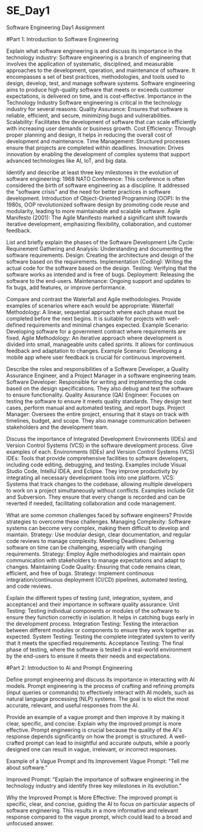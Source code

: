 # SE_Day1
Software Engineering Day1 Assignment

#Part 1: Introduction to Software Engineering

Explain what software engineering is and discuss its importance in the technology industry: 
Software engineering is a branch of engineering that involves the application of systematic, disciplined, and measurable approaches to the development, operation, and maintenance of software. It encompasses a set of best practices, methodologies, and tools used to design, develop, test, and manage software systems. Software engineering aims to produce high-quality software that meets or exceeds customer expectations, is delivered on time, and is cost-effective.
Importance in the Technology Industry
Software engineering is critical in the technology industry for several reasons:
Quality Assurance: Ensures that software is reliable, efficient, and secure, minimizing bugs and vulnerabilities.
Scalability: Facilitates the development of software that can scale efficiently with increasing user demands or business growth.
Cost Efficiency: Through proper planning and design, it helps in reducing the overall cost of development and maintenance.
Time Management: Structured processes ensure that projects are completed within deadlines.
Innovation: Drives innovation by enabling the development of complex systems that support advanced technologies like AI, IoT, and big data.


Identify and describe at least three key milestones in the evolution of software engineering:
1968 NATO Conference: This conference is often considered the birth of software engineering as a discipline. It addressed the "software crisis" and the need for better practices in software development.
Introduction of Object-Oriented Programming (OOP): In the 1980s, OOP revolutionized software design by promoting code reuse and modularity, leading to more maintainable and scalable software.
Agile Manifesto (2001): The Agile Manifesto marked a significant shift towards iterative development, emphasizing flexibility, collaboration, and customer feedback.


List and briefly explain the phases of the Software Development Life Cycle:
Requirement Gathering and Analysis: Understanding and documenting the software requirements.
Design: Creating the architecture and design of the software based on the requirements.
Implementation (Coding): Writing the actual code for the software based on the design.
Testing: Verifying that the software works as intended and is free of bugs.
Deployment: Releasing the software to the end-users.
Maintenance: Ongoing support and updates to fix bugs, add features, or improve performance.


Compare and contrast the Waterfall and Agile methodologies. Provide examples of scenarios where each would be appropriate: 
Waterfall Methodology: A linear, sequential approach where each phase must be completed before the next begins. It is suitable for projects with well-defined requirements and minimal changes expected.
Example Scenario: Developing software for a government contract where requirements are fixed.
Agile Methodology: An iterative approach where development is divided into small, manageable units called sprints. It allows for continuous feedback and adaptation to changes.
Example Scenario: Developing a mobile app where user feedback is crucial for continuous improvement.


Describe the roles and responsibilities of a Software Developer, a Quality Assurance Engineer, and a Project Manager in a software engineering team.
Software Developer: Responsible for writing and implementing the code based on the design specifications. They also debug and test the software to ensure functionality.
Quality Assurance (QA) Engineer: Focuses on testing the software to ensure it meets quality standards. They design test cases, perform manual and automated testing, and report bugs.
Project Manager: Oversees the entire project, ensuring that it stays on track with timelines, budget, and scope. They also manage communication between stakeholders and the development team.


Discuss the importance of Integrated Development Environments (IDEs) and Version Control Systems (VCS) in the software development process. Give examples of each.
Environments (IDEs) and Version Control Systems (VCS)
IDEs: Tools that provide comprehensive facilities to software developers, including code editing, debugging, and testing. Examples include Visual Studio Code, IntelliJ IDEA, and Eclipse. They improve productivity by integrating all necessary development tools into one platform.
VCS: Systems that track changes to the codebase, allowing multiple developers to work on a project simultaneously without conflicts. Examples include Git and Subversion. They ensure that every change is recorded and can be reverted if needed, facilitating collaboration and code management.


What are some common challenges faced by software engineers? Provide strategies to overcome these challenges.
Managing Complexity: Software systems can become very complex, making them difficult to develop and maintain.
Strategy: Use modular design, clear documentation, and regular code reviews to manage complexity.
Meeting Deadlines: Delivering software on time can be challenging, especially with changing requirements.
Strategy: Employ Agile methodologies and maintain open communication with stakeholders to manage expectations and adapt to changes.
Maintaining Code Quality: Ensuring that code remains clean, efficient, and free of bugs.
Strategy: Implement continuous integration/continuous deployment (CI/CD) pipelines, automated testing, and code reviews.


Explain the different types of testing (unit, integration, system, and acceptance) and their importance in software quality assurance.
Unit Testing: Testing individual components or modules of the software to ensure they function correctly in isolation. It helps in catching bugs early in the development process.
Integration Testing: Testing the interaction between different modules or components to ensure they work together as expected.
System Testing: Testing the complete integrated system to verify that it meets the specified requirements.
Acceptance Testing: The final phase of testing, where the software is tested in a real-world environment by the end-users to ensure it meets their needs and expectations.


#Part 2: Introduction to AI and Prompt Engineering


Define prompt engineering and discuss its importance in interacting with AI models.
Prompt engineering is the process of crafting and refining prompts (input queries or commands) to effectively interact with AI models, such as natural language processing (NLP) systems. The goal is to elicit the most accurate, relevant, and useful responses from the AI.

Provide an example of a vague prompt and then improve it by making it clear, specific, and concise. Explain why the improved prompt is more effective.
Prompt engineering is crucial because the quality of the AI's response depends significantly on how the prompt is structured. A well-crafted prompt can lead to insightful and accurate outputs, while a poorly designed one can result in vague, irrelevant, or incorrect responses.

Example of a Vague Prompt and Its Improvement
Vague Prompt: "Tell me about software."

Improved Prompt: "Explain the importance of software engineering in the technology industry and identify three key milestones in its evolution."

Why the Improved Prompt is More Effective: The improved prompt is specific, clear, and concise, guiding the AI to focus on particular aspects of software engineering. This results in a more informative and relevant response compared to the vague prompt, which could lead to a broad and unfocused answer.

